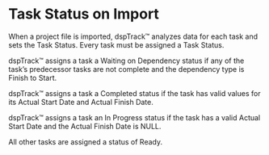 # Task Status on Import

When a project file is imported, dspTrack™ analyzes data for each task
and sets the Task Status. Every task must be assigned a Task Status.

dspTrack™ assigns a task a Waiting on Dependency status if any of the
task’s predecessor tasks are not complete and the dependency type is
Finish to Start.

dspTrack™ assigns a task a Completed status if the task has valid values
for its Actual Start Date and Actual Finish Date.

dspTrack™ assigns a task an In Progress status if the task has a valid
Actual Start Date and the Actual Finish Date is NULL.

All other tasks are assigned a status of Ready.

